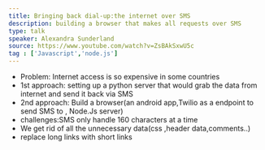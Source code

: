```yaml
---
title: Bringing back dial-up:the internet over SMS
description: building a browser that makes all requests over SMS 
type: talk
speaker: Alexandra Sunderland   
source: https://www.youtube.com/watch?v=ZsBAkSxwU5c
tag : ['Javascript','node.js']
---
```

- Problem: Internet access is so expensive in some countries 
- 1st approach: setting up a python server that would grab the data from internet and send it back via SMS
- 2nd approach: Build a browser(an android app,Twilio as a endpoint to send SMS to , Node.Js server)
- challenges:SMS only handle 160 characters at a time
- We get rid of all the unnecessary data(css ,header data,comments..)
- replace long links with short links  
